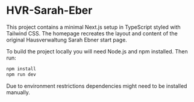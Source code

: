 # HVR-Sarah-Eber

This project contains a minimal Next.js setup in TypeScript styled with Tailwind CSS. The homepage recreates the layout and content of the original Hausverwaltung Sarah Ebner start page.

To build the project locally you will need Node.js and npm installed. Then run:

```bash
npm install
npm run dev
```

Due to environment restrictions dependencies might need to be installed manually.
